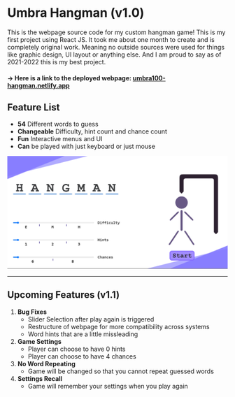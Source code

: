 # Umbra Hangman (v1.0)

This is the webpage source code for my custom hangman game! This is my first project using React JS. It took me about one month to create and is completely original work.
Meaning no outside sources were used for things like graphic design, UI layout or anything else. And I am proud to say as of 2021-2022 this is my best project.

#### -> Here is a link to the deployed webpage:  [umbra100-hangman.netlify.app](https://umbra100-hangman.netlify.app/)

## Feature List
* **54** Different words to guess
* **Changeable** Difficulty, hint count and chance count
* **Fun** Interactive menus and UI
* **Can** be played with just keyboard or just mouse

![](/images/README/Hangman-Stage-1.png)
***
## Upcoming Features (v1.1)
1. **Bug Fixes**
    * Slider Selection after play again is triggered
    * Restructure of webpage for more compatibility across systems
    * Word hints that are a little missleading
1. **Game Settings**
    * Player can choose to have 0 hints
    * Player can choose to have 4 chances
1. **No Word Repeating**
    * Game will be changed so that you cannot repeat guessed words
1. **Settings Recall**
    * Game will remember your settings when you play again
